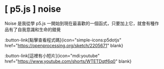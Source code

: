 # \[ p5.js ] noise
Noise 是我從學 p5.js 一開始到現在最喜歡的一個函式，只要加上它，就會有種作品有了自我意識和生命的錯覺

:button-link[點擊查看程式碼]{icon="simple-icons:p5dotjs" href="https://openprocessing.org/sketch/2205671" blank}

:button-link[這裡有小短片]{icon="mdi:youtube" href="https://www.youtube.com/shorts/WTETDqtf6q0" blank}
